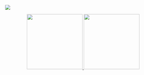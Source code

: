 ![](https://komarev.com/ghpvc/?username=Adefit007&color=red)

<p align="center">
<a href="https://github.com/Adefit007">
  <img height="180em" src="https://github-readme-stats-eight-theta.vercel.app/api?username=Adefit007&show_icons=true&theme=algolia&include_all_commits=true&count_private=true&cache_seconds=3200"/>
  <img height="180em" src="https://github-readme-stats-eight-theta.vercel.app/api/top-langs/?username=Adefit007&layout=compact&langs_count=8&theme=algolia&include_all_commits=true&count_private=true"/>
</a>
</p>
